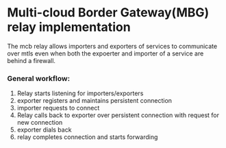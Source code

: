 # Multi-cloud Border Gateway(MBG) relay implementation
The mcb relay allows importers and exporters of services to communicate over mtls even when both the expoerter and importer of a service are behind a firewall.

### General workflow:


1. Relay starts listening for importers/exporters
2. exporter registers and maintains persistent connection
3. importer requests to connect
4. Relay calls back to exporter over persistent connection with request for new connection
5. exporter dials back
6. relay completes connection and starts forwarding
